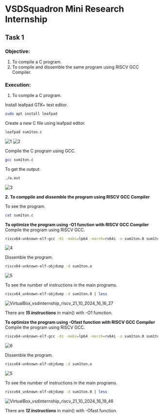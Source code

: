 # VSDSquadron Mini Research Internship

## Task 1

### Objective:
1. To compile a C program.
2. To compile and dissemble the same program using RISCV GCC Compiler.

### Execution:
1. To compile a C program.

Install leafpad GTK+ text editor.
```bash
sudo apt install leafpad
```
Create a new C file using leafpad editor.
```bash
leafpad sum1ton.c
```
![1](https://github.com/user-attachments/assets/4c17ecd5-55bc-4fd7-808b-b454babe8754)
![2](https://github.com/user-attachments/assets/4f07e808-4f7e-44a5-bbb1-81cef3b0c7c8)


Compile the C program using GCC.
```bash
gcc sum1ton.c
```
To get the output.
```bash
./a.out
```
![3](https://github.com/user-attachments/assets/345569a0-66f6-4fab-adc5-d91ab38e3def)


**2. To comppile and dissemble the program using RISCV GCC Compiler**

To see the program.
```bash
cat sum1ton.c
```
**To optimize the program using -O1 function with RISCV GCC Compiler**</br>
Compile the program using RISCV GCC.
```bash
riscv64-unknown-elf-gcc -O1 -mabi=lp64 -march=rv64i -o sum1ton.0 sum1ton.c
```
![4](https://github.com/user-attachments/assets/5bb9b0e4-08e0-4311-9fab-ca131593285d)

Dissemble the program.
```bash
riscv64-unknown-elf-objdump -d sum1ton.o
```
![5](https://github.com/user-attachments/assets/27e49e61-da01-4413-8a05-8dfdbb38ba7a)

To see the number of instructions in the main programs.
```bash
riscv64_unknown-elf-objdump -d sum1ton.0 | less
```
![VirtualBox_vsdinternship_riscv_21_10_2024_16_16_27](https://github.com/user-attachments/assets/a4193ae4-3227-44a8-a59b-45beeebb4997)

There are ***15 instructions*** in main() with -O1 fumction.

**To optimize the program using -Ofast function with RISCV GCC Compiler**</br>
Compile the program using RISCV GCC.
```bash
riscv64-unknown-elf-gcc -O1 -mabi=lp64 -march=rv64i -o sum1ton.0 sum1ton.c
```
![6](https://github.com/user-attachments/assets/82de7c0f-a2c1-4913-937c-d571e984c9e7)

Dissemble the program.
```bash
riscv64-unknown-elf-objdump -d sum1ton.o
```
![5](https://github.com/user-attachments/assets/0b46476d-7cfe-4f8d-a194-69faf0d4399c)

To see the number of instructions in the main programs.
```bash
riscv64_unknown-elf-objdump -d sum1ton.0 | less
```
![VirtualBox_vsdinternship_riscv_21_10_2024_16_19_46](https://github.com/user-attachments/assets/ecbbd90e-10b3-4540-a968-6abd920c3391)

There are ***12 instructions*** in main() with -Ofast function.
